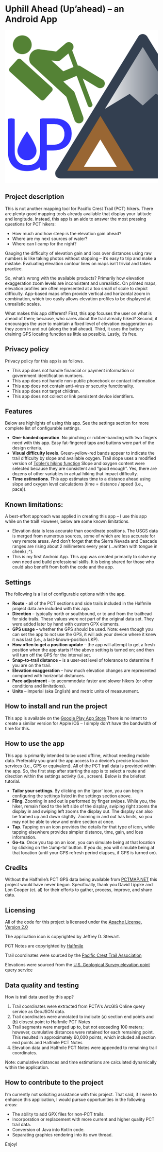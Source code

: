 # Uphill Ahead (Up’ahead) – an Android App

![Uphill Ahead application icon](uphill_ahead_icon_512.png)

## Project description

This is not another mapping tool for Pacific Crest Trail (PCT) hikers.  There are plenty good mapping tools already available that display your latitude and longitude.  Instead, this app is an aide to answer the most pressing questions for PCT hikers:

* How much and how steep is the elevation gain ahead?
* Where are my next sources of water?
* Where can I camp for the night?

Gauging the difficulty of elevation gain and loss over distances using raw numbers is like taking photos without stopping – it’s easy to trip and make a mistake.  Evaluating elevation contour lines on maps isn’t trivial and takes practice.

So, what’s wrong with the available products?  Primarily how elevation exaggeration zoom levels are inconsistent and unrealistic.  On printed maps, elevation profiles are often represented at a too small of scale to depict difficulty.  App-based maps often provide vertical and horizontal zoom in combination, which too easily allows elevation profiles to be displayed at unrealistic scales.

What makes this app different?  First, this app focuses the user on what is ahead of them; because, who cares about the trail already hiked?  Second, it encourages the user to maintain a fixed level of elevation exaggeration as they zoom in and out (along the trail ahead).  Third, it uses the battery draining GPS locating function as little as possible.  Lastly, it’s free.

## Privacy policy

Privacy policy for this app is as follows.

* This app does not handle financial or payment information or government identification numbers.
* This app does not handle non-public phonebook or contact information.
* This app does not contain anti-virus or security functionality.
* This app does not target children.
* This app does not collect or link persistent device identifiers.

## Features

Below are highlights of using this app.  See the settings section for more complete list of configurable settings.

* **One-handed operation**.  No pinching or rubber-banding with two fingers need with this app.  Easy fat-fingered taps and buttons were part of the design criteria.
* **Visual difficulty levels**.  Green-yellow-red bands appear to indicate the trail difficulty by slope and available oxygen.  Trail slope uses a modified version of [Tobler’s hiking function](https://en.wikipedia.org/wiki/Tobler%27s_hiking_function)  Slope and oxygen content were selected because they are consistent and “good enough”.  Yes, there are dozens of other variables in actual hiking that impact difficulty.
* **Time estimations**.  This app estimates time to a distance ahead using slope and oxygen level calculations (time = distance / speed (i.e., pace)). 

## Known limitations:

A best-effort approach was applied in creating this app – I use this app while on the trail!  However, below are some known limitations.

* Elevation data is less accurate than coordinate positions.  The USGS data is merged from numerous sources, some of which are less accurate for very remote areas. And don’t forget that the Sierra Nevada and Cascade ranges are rising about 2 millimeters every year (…written with tongue in cheek) ;^).
* This is my first Android App.  This app was created primarily to solve my own need and build professional skills.  It is being shared for those who could also benefit from both the code and the app.

## Settings

The following is a list of configurable options within the app.

* **Route** - all of the PCT sections and side trails included in the Halfmile project data are included with this app.
* **Direction** – typically north or southbound, or to and from the trailhead for side trails.  These values were not part of the original data set.  They were added later by hand with custom GPX elements.
* **GPS usage** – whether the GPS should be used.  Note: even though you can set the app to not use the GPS, it will ask your device where it knew it was last (i.e., a last-known-position LKP).
* **How often to get a position update** – the app will attempt to get a fresh position when the app starts if the above setting is turned on; and then will turn off the GPS for the interval set.
* **Snap-to-trail distance** – is a user-set level of tolerance to determine if you are on the trail.
* **Elevation exaggeration** – how much elevation changes are represented compared with horizontal distances.
* **Pace adjustment** – to accommodate faster and slower hikers (or other conditions and limitations).
* **Units** – imperial (aka English) and metric units of measurement.

## How to install and run the project

This app is available on the [Google Play App Store](https://play.google.com)   There is no intent to create a similar version for Apple iOS – I simply don’t have the bandwidth of time for this. 
  
## How to use the app

This app is primarily intended to be used offline, without needing mobile data.  Preferably you grant the app access to a device’s precise location services (i.e., GPS or equivalent).  All of the PCT trail data is provided within the app.   So, the first step after starting the app is to select a route and direction within the settings activity (i.e., screen).  Below is the briefest tutorial.

* **Tailor your settings**.  By clicking on the ‘gear’ icon, you can begin configuring the settings listed in the settings section above.
* **Fling**.  Zooming in and out is performed by finger swipes.  While you, the hiker, remain fixed to the left side of the display, swiping right zooms the display in and swiping left zooms the display out.  The display can also be framed up and down slightly.  Zooming in and out has limits, so you may not be able to view and entire section at once.
* **Tap**.  Tapping on an icon provides the details for that type of icon, while tapping elsewhere provides simpler distance, time, gain, and loss information.
* **Go-to**.  Once you tap on an icon, you can simulate being at that location by clicking on the ‘Jump-to’ button.  If you do, you will simulate being at that location (until your GPS refresh period elapses, if GPS is turned on).

## Credits

Without the Halfmile’s PCT GPS data being available from [PCTMAP.NET](https://pctmap.net/gps/) this project would have never begun.  Specifically, thank you David Lippke and Lon Cooper (et. al) for their efforts to gather, process, improve, and share data.

## Licensing

All of the code for this project is licensed under the [Apache License, Version 2.0](http://www.apache.org/licenses/LICENSE-2.0)

The application icon is copyrighted by Jeffrey D. Stewart.

PCT Notes are copyrighted by [Halfmile](https://pctmap.net/trail-notes/)

Trail coordinates were sourced by the [Pacific Crest Trail Association](https://www.pcta.org/discover-the-trail/maps/pct-data/)

Elevations were sourced from the [U.S. Geological Survey elevation point query service](https://apps.nationalmap.gov/epqs/)

## Data quality and testing

How is trail data used by this app?  

1. Trail coordinates were extracted from PCTA's ArcGIS Online query service as GeoJSON data.
2. Trail coordinates were annotated to indicate (a) section end points and (b) closest point to Halfmile PCT Notes
3. Trail segments were merged up to, but not exceeding 100 meters; however, cumulative distances were retained for each remaining point.  This resulted in approximately 60,000 points, which included all section end points and Halfmile PCT Notes
4. Elevation data and Halfmile PCT Notes were appended to remaining trail coordinates.

Note: cumulative distances and time estimations are calculated dynamically within the application.

## How to contribute to the project

I’m currently not soliciting assistance with this project.  That said, if I were to enhance this application, I would pursue opportunities in the following areas:

* The ability to add GPX files for non-PCT trails.
* Incorporation or replacement with more current and higher quality PCT trail data.
* Conversion of Java into Kotlin code.
* Separating graphics rendering into its own thread.

Enjoy!
